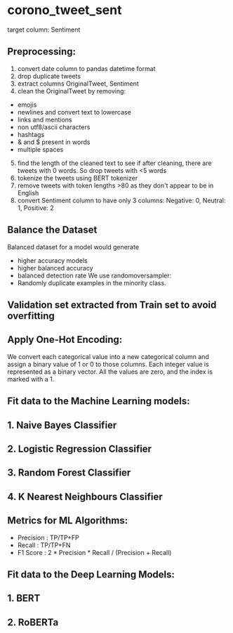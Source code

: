# corono_tweet_sent
target column: Sentiment 
## Preprocessing:
1. convert date column to pandas datetime format 
2. drop duplicate tweets
3. extract columns OriginalTweet, Sentiment 
4. clean the OriginalTweet by removing:
- emojis
- newlines and convert text to lowercase
- links and mentions
- non utf8/ascii characters
- hashtags
- & and $ present in words
- multiple spaces
5. find the length of the cleaned text to see if after cleaning, there are tweets with 0 words. So drop tweets with <5 words
6. tokenize the tweets using BERT tokenizer
7. remove tweets with token lengths >80 as they don't appear to be in English
8. convert Sentiment column to have only 3 columns: Negative: 0, Neutral: 1, Positive: 2

## Balance the Dataset
Balanced dataset for a model would generate 
- higher accuracy models
- higher balanced accuracy 
- balanced detection rate 
We use randomoversampler: 
- Randomly duplicate examples in the minority class.

## Validation set extracted from Train set to avoid overfitting
## Apply One-Hot Encoding:
We convert each categorical value into a new categorical column and assign a binary value of 1 or 0 to those columns. Each integer value is represented as a binary vector. All the values are zero, and the index is marked with a 1.

## Fit data to the Machine Learning models:

## 1. Naive Bayes Classifier

## 2. Logistic Regression Classifier

## 3. Random Forest Classifier

## 4. K Nearest Neighbours Classifier

## Metrics for ML Algorithms:
- Precision : TP/TP+FP
- Recall : TP/TP+FN
- F1 Score : 2 * Precision * Recall / (Precision + Recall)

## Fit data to the Deep Learning Models:

## 1. BERT


## 2. RoBERTa

